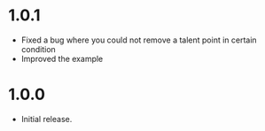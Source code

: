 # 1.0.1

- Fixed a bug where you could not remove a talent point in certain condition
- Improved the example

# 1.0.0

- Initial release.
